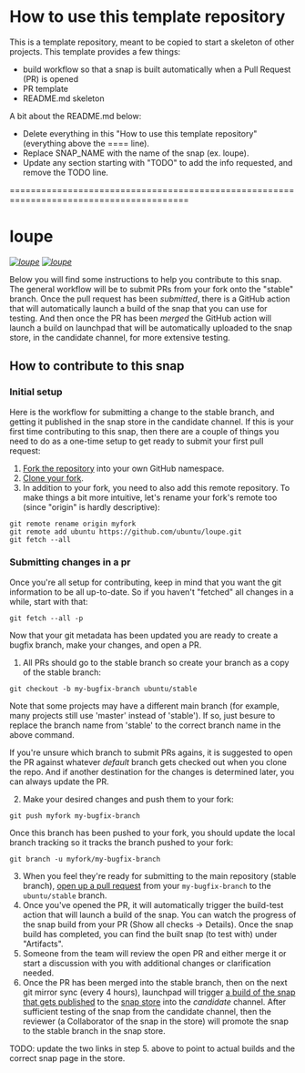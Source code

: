 # How to use this template repository

This is a template repository, meant to be copied to start a skeleton of other projects. This template provides a few things:
- build workflow so that a snap is built automatically when a Pull Request (PR) is opened
- PR template
- README.md skeleton

A bit about the README.md below:
- Delete everything in this "How to use this template repository" (everything above the ==== line). 
- Replace SNAP\_NAME with the name of the snap (ex. loupe).
- Update any section starting with "TODO" to add the info requested, and remove the TODO line.

========================================================================================
# loupe

*[![loupe](https://snapcraft.io/loupe/badge.svg)](https://snapcraft.io/loupe)
[![loupe](https://snapcraft.io/loupe/trending.svg?name=0)](https://snapcraft.io/loupe)*

Below you will find some instructions to help you contribute to this snap. The general workflow will be to submit PRs from your fork onto the "stable" branch. Once the pull request has been *submitted*, there is a GitHub action that will automatically launch a build of the snap that you can use for testing. And then once the PR has been *merged* the GitHub action will launch a build on launchpad that will be automatically uploaded to the snap store, in the candidate channel, for more extensive testing.

## How to contribute to this snap

### Initial setup
Here is the workflow for submitting a change to the stable branch, and getting it published in the snap store in the candidate channel. If this is your first time contributing to this snap, then there are a couple of things you need to do as a one-time setup to get ready to submit your first pull request:

1. [Fork the repository](https://docs.github.com/en/github/getting-started-with-github/fork-a-repo) into your own GitHub namespace.
2. [Clone your fork](https://git-scm.com/book/en/v2/Git-Basics-Getting-a-Git-Repository).
3. In addition to your fork, you need to also add this remote repository. To make things a bit more intuitive, let's rename your fork's remote too (since "origin" is hardly descriptive):

```
git remote rename origin myfork
git remote add ubuntu https://github.com/ubuntu/loupe.git
git fetch --all
```

### Submitting changes in a pr

Once you're all setup for contributing, keep in mind that you want the git information to be all up-to-date. So if you haven't "fetched" all changes in a while, start with that:

```
git fetch --all -p
```

Now that your git metadata has been updated you are ready to create a bugfix branch, make your changes, and open a PR.

1. All PRs should go to the stable branch so create your branch as a copy of the stable branch:

```
git checkout -b my-bugfix-branch ubuntu/stable
```
Note that some projects may have a different main branch (for example, many projects still use 'master' instead of 'stable'). If so, just besure to replace the branch name from 'stable' to the correct branch name in the above command.

If you're unsure which branch to submit PRs agains, it is suggested to open the PR against whatever *default* branch gets checked out when you clone the repo. And if another destination for the changes is determined later, you can always update the PR.

2. Make your desired changes and push them to your fork:

```
git push myfork my-bugfix-branch
```

Once this branch has been pushed to your fork, you should update the local branch tracking so it tracks the branch pushed to your fork:

```
git branch -u myfork/my-bugfix-branch
```

3. When you feel they're ready for submitting to the main repository (stable branch), [open up a pull request](https://docs.github.com/en/github/collaborating-with-issues-and-pull-requests/about-pull-requests) from your `my-bugfix-branch` to the `ubuntu/stable` branch.
4. Once you've opened the PR, it will automatically trigger the build-test action that will launch a build of the snap. You can watch the progress of the snap build from your PR (Show all checks -> Details). Once the snap build has completed, you can find the built snap (to test with) under "Artifacts".
4. Someone from the team will review the open PR and either merge it or start a discussion with you with additional changes or clarification needed.
5. Once the PR has been merged into the stable branch, then on the next git mirror sync (every 4 hours), launchpad will trigger [a build of the snap that gets published](https://launchpad.net/~desktop-snappers/+snaps) to the [snap store](https://snapcraft.io) into the *candidate* channel. After sufficient testing of the snap from the candidate channel, then the reviewer (a Collaborator of the snap in the store) will promote the snap to the stable branch in the snap store.

TODO: update the two links in step 5. above to point to actual builds and the correct snap page in the store.
